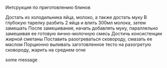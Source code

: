 Интсрукция по приготовлению блинов

Достать из холодильника яйца, молоко, а также достать муку
В глубокую тарелку разбить 2 яйца и влить 300мл молока, затем замешать
После замешивания, начать добавлять муку, параллельно замешивая ее готовую яично-молочную смесь
Достичь консистенции жирной сметаны
Поставить разогреваться сковороду, смазать ее маслом
Порционно выливать заготовленное тесто на разогретую сковороду, жарить на среднем огне
 
some message